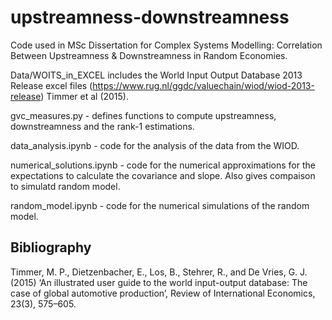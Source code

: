 # upstreamness-downstreamness
Code used in MSc Dissertation for Complex Systems Modelling: Correlation Between Upstreamness &amp; Downstreamness in Random Economies.

Data/WOITS_in_EXCEL includes the World Input Output Database 2013 Release excel files (https://www.rug.nl/ggdc/valuechain/wiod/wiod-2013-release) Timmer et al (2015).

gvc_measures.py - defines functions to compute upstreamness, downstreamness and the rank-1 estimations. 

data_analysis.ipynb - code for the analysis of the data from the WIOD.

numerical_solutions.ipynb - code for the numerical approximations for the expectations to calculate the covariance and slope. Also gives compaison to simulatd random model.

random_model.ipynb - code for the numerical simulations of the random model. 


## Bibliography
Timmer, M. P., Dietzenbacher, E., Los, B., Stehrer, R., and De Vries, G. J. (2015) ‘An illustrated
user guide to the world input-output database: The case of global automotive production’,
Review of International Economics, 23(3), 575–605.
